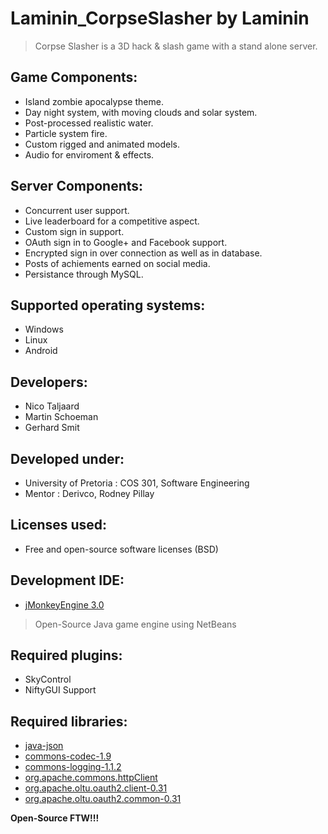 Laminin_CorpseSlasher by Laminin
=========================


>Corpse Slasher is a 3D hack &amp; slash game with a stand alone server.


Game Components:
----------------

  - Island zombie apocalypse theme.
  - Day night system, with moving clouds and solar system.
  - Post-processed realistic water.
  - Particle system fire.
  - Custom rigged and animated models.
  - Audio for enviroment &amp; effects.
    
Server Components:
------------------

  - Concurrent user support.
  - Live leaderboard for a competitive aspect.
  - Custom sign in support.
  - OAuth sign in to Google+ and Facebook support.
  - Encrypted sign in over connection as well as in database.
  - Posts of achiements earned on social media.
  - Persistance through MySQL.
    
Supported operating systems:
----------------------------

  - Windows
  - Linux
  - Android

Developers:
-----------

  - Nico Taljaard
  - Martin Schoeman
  - Gerhard Smit

Developed under:
----------------

  - University of Pretoria : COS 301, Software Engineering
  - Mentor : Derivco, Rodney Pillay

Licenses used:
--------------

  - Free and open-source software licenses (BSD)

Development IDE:
----------------

  - [jMonkeyEngine 3.0] 
   > Open-Source Java game engine using NetBeans

Required plugins:
-----------------

  - SkyControl
  - NiftyGUI Support
    
Required libraries:
-------------------

  - [java-json]
  - [commons-codec-1.9]
  - [commons-logging-1.1.2]
  - [org.apache.commons.httpClient]
  - [org.apache.oltu.oauth2.client-0.31]
  - [org.apache.oltu.oauth2.common-0.31]
   
 **Open-Source FTW!!!**
  
[jMonkeyEngine 3.0]:http://jmonkeyengine.org/
[java-json]:http://www.java2s.com/Code/Jar/j/Downloadjavajsonjar.htm
[commons-codec-1.9]:http://commons.apache.org/proper/commons-codec/download_codec.cgi
[commons-logging-1.1.2]:http://www.java2s.com/Code/Jar/c/Downloadcommonslogging112jar.htm
[org.apache.commons.httpClient]:http://www.java2s.com/Code/Jar/o/Downloadorgapachecommonshttpclientjar.htm
[org.apache.oltu.oauth2.client-0.31]:http://java2s.com/Code/Jar/o/Downloadorgapacheoltuoauth2client031jar.htm
[org.apache.oltu.oauth2.common-0.31]:http://java2s.com/Code/Jar/o/Downloadorgapacheoltuoauth2common031jar.htm